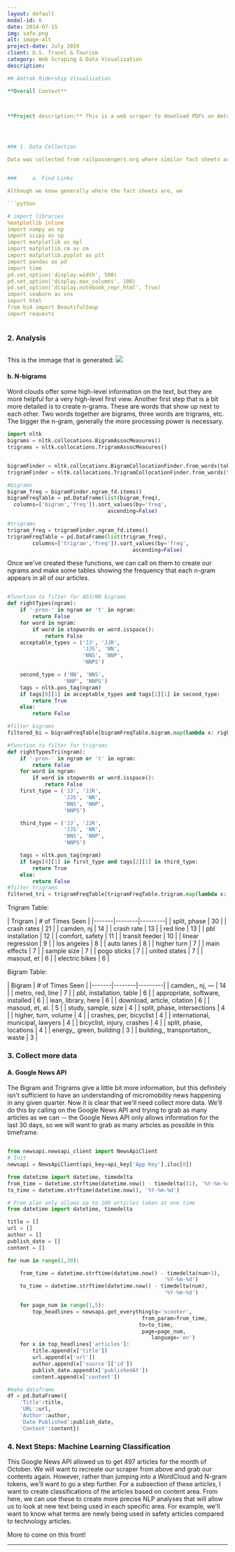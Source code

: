 ```yaml
---
layout: default
modal-id: 6
date: 2014-07-15
img: safe.png
alt: image-alt
project-date: July 2019
client: U.S. Travel & Tourism
category: Web Scraping & Data Visualization
description:

## Amtrak Ridership Visualization

**Overall Context**



**Project description:** This is a web scraper to download PDFs on Amtrak usage at stations across the U.S. from 2012-2018. Raw PDFs were downloaded at the station level and the state level (both csv’s included here). From there, the program will scrape the graph for the last 6 years of ridership from each PDF document. Some stations have discontinued services in the last 6 years, and the program will flag these stations. Final data is posted as data visuals.




### 1. Data Collection

Data was collected from railpassengers.org where similar fact sheets are available for all stations and states. In these fact sheets, there are graphs showing passenger arrivals and departures from 2012-2018. The jupyter notebooks in the data collection folder show the process for downloading all of the PDFs simultaneously and scraping the data from the PDFs using the Tabula package. The final products are the state and station level CSV files.


###     a. Find Links

Although we know generally where the fact sheets are, we

```python

# import libraries
%matplotlib inline
import numpy as np
import scipy as sp
import matplotlib as mpl
import matplotlib.cm as cm
import matplotlib.pyplot as plt
import pandas as pd
import time
pd.set_option('display.width', 500)
pd.set_option('display.max_columns', 100)
pd.set_option('display.notebook_repr_html', True)
import seaborn as sns
import html
from bs4 import BeautifulSoup
import requests

```

```python

```


### 2. Analysis

```python

```

This is the immage that is generated:
<img src="./../images/micromobility-word-cloud.png?raw=true"/>



#### b. N-bigrams

Word clouds offer some high-level information on the text, but they are more helpful for a very high-level first view. Another first step that is a bit more detailed is to create n-grams. These are words that show up next to each other. Two words together are bigrams, three words are trigrams, etc. The bigger the n-gram, generally the more processing power is necessary.

```python
import nltk
bigrams = nltk.collocations.BigramAssocMeasures()
trigrams = nltk.collocations.TrigramAssocMeasures()


bigramFinder = nltk.collocations.BigramCollocationFinder.from_words(token_list)
trigramFinder = nltk.collocations.TrigramCollocationFinder.from_words(token_list)

#bigrams
bigram_freq = bigramFinder.ngram_fd.items()
bigramFreqTable = pd.DataFrame(list(bigram_freq),
  columns=['bigram','freq']).sort_values(by='freq',
                                ascending=False)

#trigrams
trigram_freq = trigramFinder.ngram_fd.items()
trigramFreqTable = pd.DataFrame(list(trigram_freq),
        columns=['trigram','freq']).sort_values(by='freq',
                                        ascending=False)
```

Once we've created these functions, we can call on them to create our ngrams and make some tables showing the frequency that each n-gram appears in all of our articles.


```python

#function to filter for ADJ/NN bigrams
def rightTypes(ngram):
    if '-pron-' in ngram or 't' in ngram:
        return False
    for word in ngram:
        if word in stopwords or word.isspace():
            return False
    acceptable_types = ('JJ', 'JJR',
                        'JJS', 'NN',
                        'NNS', 'NNP',
                        'NNPS')

    second_type = ('NN', 'NNS',
                  'NNP', 'NNPS')
    tags = nltk.pos_tag(ngram)
    if tags[0][1] in acceptable_types and tags[1][1] in second_type:
        return True
    else:
        return False

#filter bigrams
filtered_bi = bigramFreqTable[bigramFreqTable.bigram.map(lambda x: rightTypes(x))]

#function to filter for trigrams
def rightTypesTri(ngram):
    if '-pron-' in ngram or 't' in ngram:
        return False
    for word in ngram:
        if word in stopwords or word.isspace():
            return False
    first_type = ('JJ', 'JJR',
                  'JJS', 'NN',
                  'NNS', 'NNP',
                  'NNPS')

    third_type = ('JJ', 'JJR',
                  'JJS', 'NN',
                  'NNS', 'NNP',
                  'NNPS')

    tags = nltk.pos_tag(ngram)
    if tags[0][1] in first_type and tags[2][1] in third_type:
        return True
    else:
        return False
#filter trigrams
filtered_tri = trigramFreqTable[trigramFreqTable.trigram.map(lambda x: rightTypesTri(x))]
```

Trigram Table:

| Trigram | # of Times Seen |
|-------|--------|---------|
| split, phase | 30 |
| crash rates | 21 |
| camden, nj | 14 |
| crash rate | 13 |
| red line | 13 |
| pbl installation | 12 |
| comfort, safety | 11 |
| transit feeder | 10 |
| linear regression | 9 |
| los angeles | 8 |
| auto lanes | 8 |
| higher turn | 7 |
| main effects | 7 |
| sample size | 7 |
| pogo sticks | 7 |
| united states | 7 |
| masoud, et | 6 |
| electric bikes | 6 |


Bigram Table:

| Bigram | # of Times Seen |
|-------|--------|---------|
| camden,, nj, — | 14 |
| metro, red, line | 7  |
| pbl, installation, table | 6  |
| appropriate, software, installed | 6  |
| lean, library, here | 6  |
| download, article, citation | 6  |
| masoud, et, al. | 5  |
| study, sample, size | 4  |
| split, phase, intersections | 4  |
| higher, turn, volume | 4  |
| crashes, per, bicyclist | 4  |
| international, municipal, lawyers | 4 |
| bicyclist, injury, crashes | 4 |
| split, phase, locations | 4 |
| energy,, green, building | 3 |
| building,, transportation,, waste | 3 |




### 3. Collect more data

#### A. Google News API

The Bigram and Trigrams give a little bit more information, but this definitely isn't sufficient to have an understanding of micromobility news happening in any given quarter. Now it is clear that we'll need collect more data. We'll do this by calling on the Google News API and trying to grab as many articles as we can -- the Google News API only allows information for the last 30 days, so we will want to grab as many articles as possible in this timeframe.


```python

from newsapi.newsapi_client import NewsApiClient
# Init
newsapi = NewsApiClient(api_key=api_key['App Key'].iloc[0])

from datetime import datetime, timedelta
from_time = datetime.strftime(datetime.now() - timedelta(31), '%Y-%m-%d')
to_time = datetime.strftime(datetime.now(), '%Y-%m-%d')

# Free plan only allows up to 100 articles taken at one time
from datetime import datetime, timedelta

title = []
url = []
author = []
publish_date = []
content = []

for num in range(1,30):

    from_time = datetime.strftime(datetime.now() - timedelta(num+1),
                                                  '%Y-%m-%d')
    to_time = datetime.strftime(datetime.now() - timedelta(num),
                                                  '%Y-%m-%d')

    for page_num in range(1,5):
        top_headlines = newsapi.get_everything(q='scooter',
                                           from_param=from_time,
                                          to=to_time,
                                           page=page_num,
                                              language='en')       
    for x in top_headlines['articles']:
        title.append(x['title'])
        url.append(x['url'])
        author.append(x['source']['id'])
        publish_date.append(x['publishedAt'])
        content.append(x['content'])

#make dataframe
df = pd.DataFrame({
    'Title':title,
    'URL':url,
    'Author':author,
    'Date Published':publish_date,
    'Content':content})

```

### 4. Next Steps: Machine Learning Classification

This Google News API allowed us to get 497 articles for the month of October. We will want to recreate our scraper from above and grab our contents again. However, rather than jumping into a WordCloud and N-gram tokens, we'll want to go a step further. For a subsection of these articles, I want to create classifications of the articles based on content area. From here, we can use these to create more precise NLP analyses that will allow us to look at new text being used in each specific area. For example, we'll want to know what terms are newly being used in safety articles compared to technology articles.

More to come on this front!

---
```

